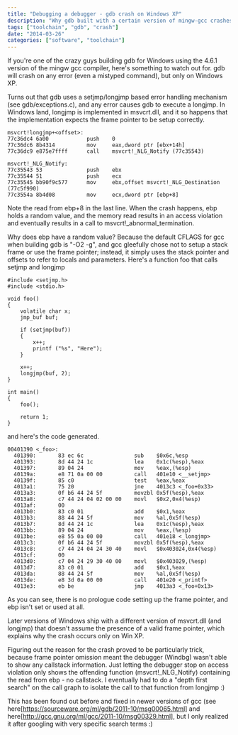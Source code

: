 ```yaml
---
title: "Debugging a debugger - gdb crash on Windows XP"
description: "Why gdb built with a certain version of mingw-gcc crashes on Windows XP"
tags: ["toolchain", "gdb", "crash"]
date: "2014-03-26"
categories: ["software", "toolchain"]
---
```


If you're one of the crazy guys building gdb for Windows using the 4.6.1 version of the mingw gcc compiler, here's something to watch out for. gdb will crash on any error (even a mistyped command), but only on Windows XP.

Turns out that gdb uses a setjmp/longjmp based error handling mechanism (see gdb/exceptions.c), and any error causes gdb to execute a longjmp. In Windows land, longjmp is implemented in msvcrt.dll, and it so happens that the implementation expects the frame pointer to be setup correctly.

    msvcrt!longjmp+<offset>:
    77c36dc4 6a00            push    0
    77c36dc6 8b4314          mov     eax,dword ptr [ebx+14h]
    77c36dc9 e875e7ffff      call    msvcrt!_NLG_Notify (77c35543)

    msvcrt!_NLG_Notify:
    77c35543 53              push    ebx
    77c35544 51              push    ecx
    77c35545 bb90f9c577      mov     ebx,offset msvcrt!_NLG_Destination (77c5f990)
    77c3554a 8b4d08          mov     ecx,dword ptr [ebp+8]

Note the read from ebp+8 in the last line. When the crash happens, ebp holds a random value, and the memory read results in an access violation and eventually results in a call to msvcrt!_abnormal_termination.

Why does ebp have a random value? Because the default CFLAGS for gcc when building gdb is "-O2 -g", and gcc gleefully chose not to setup a stack frame or use the frame pointer; instead, it simply uses the stack pointer and offsets to refer to locals and parameters. Here's a function foo that calls setjmp and longjmp


    #include <setjmp.h>
    #include <stdio.h>

    void foo()
    {
        volatile char x;
        jmp_buf buf;

        if (setjmp(buf))
        {
            x++;
            printf ("%s", "Here"); 
        }

        x++;
        longjmp(buf, 2);
    }

    int main()
    {
        foo();

        return 1;
    }

and here's the code generated.


    00401390 <_foo>:
      401390:       83 ec 6c                sub    $0x6c,%esp
      401393:       8d 44 24 1c             lea    0x1c(%esp),%eax
      401397:       89 04 24                mov    %eax,(%esp)
      40139a:       e8 71 0a 00 00          call   401e10 <__setjmp>
      40139f:       85 c0                   test   %eax,%eax
      4013a1:       75 20                   jne    4013c3 <_foo+0x33>
      4013a3:       0f b6 44 24 5f          movzbl 0x5f(%esp),%eax
      4013a8:       c7 44 24 04 02 00 00    movl   $0x2,0x4(%esp)
      4013af:       00
      4013b0:       83 c0 01                add    $0x1,%eax
      4013b3:       88 44 24 5f             mov    %al,0x5f(%esp)
      4013b7:       8d 44 24 1c             lea    0x1c(%esp),%eax
      4013bb:       89 04 24                mov    %eax,(%esp)
      4013be:       e8 55 0a 00 00          call   401e18 <_longjmp>
      4013c3:       0f b6 44 24 5f          movzbl 0x5f(%esp),%eax
      4013c8:       c7 44 24 04 24 30 40    movl   $0x403024,0x4(%esp)
      4013cf:       00
      4013d0:       c7 04 24 29 30 40 00    movl   $0x403029,(%esp)
      4013d7:       83 c0 01                add    $0x1,%eax
      4013da:       88 44 24 5f             mov    %al,0x5f(%esp)
      4013de:       e8 3d 0a 00 00          call   401e20 <_printf>
      4013e3:       eb be                   jmp    4013a3 <_foo+0x13>


As you can see, there is no prologue code setting up the frame pointer, and ebp isn't set or used at all.

Later versions of Windows ship with a different version of msvcrt.dll (and longjmp) that doesn't assume the presence of a valid frame pointer, which explains why the crash occurs only on Win XP.

Figuring out the reason for the crash proved to be particularly trick, because frame pointer omission meant the debugger (Windbg) wasn't able to show any callstack information. Just letting the debugger stop on access violation only shows the offending function (msvcrt!_NLG_Notify) containing the read from ebp - no callstack. I eventually had to do a "depth first search" on the call graph to isolate the call to that function from longjmp :)

This has been found out before and fixed in newer versions of gcc (see here[https://sourceware.org/ml/gdb/2011-10/msg00065.html] and here[http://gcc.gnu.org/ml/gcc/2011-10/msg00329.html], but I only realized it after googling with very specific search terms :) 
